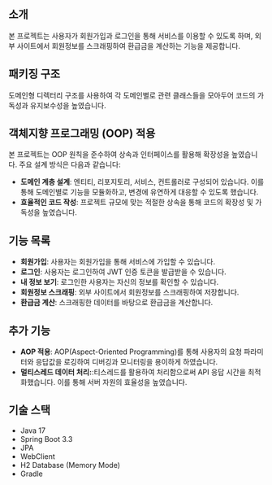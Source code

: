 ## 소개
본 프로젝트는 사용자가 회원가입과 로그인을 통해 서비스를 이용할 수 있도록 하며, 
외부 사이트에서 회원정보를 스크래핑하여 환급금을 계산하는 기능을 제공합니다.




## 패키징 구조
도메인형 디렉터리 구조를 사용하여 각 도메인별로 관련 클래스들을 모아두어 
코드의 가독성과 유지보수성을 높였습니다.




## 객체지향 프로그래밍 (OOP) 적용
본 프로젝트는 OOP 원칙을 준수하여 상속과 인터페이스를 활용해 확장성을 높였습니다. 주요 설계 방식은 다음과 같습니다:

 - **도메인 계층 설계**: 엔티티, 리포지토리, 서비스, 컨트롤러로 구성되어 있습니다. 이를 통해 도메인별로 기능을 모듈화하고, 변경에 유연하게 대응할 수 있도록 했습니다.
 - **효율적인 코드 작성**: 프로젝트 규모에 맞는 적절한 상속을 통해 코드의 확장성 및 가독성을 높였습니다.




## 기능 목록
 - **회원가입**: 사용자는 회원가입을 통해 서비스에 가입할 수 있습니다.
 - **로그인**: 사용자는 로그인하여 JWT 인증 토큰을 발급받을 수 있습니다.
 - **내 정보 보기**: 로그인한 사용자는 자신의 정보를 확인할 수 있습니다.
 - **회원정보 스크래핑**: 외부 사이트에서 회원정보를 스크래핑하여 저장합니다.
 - **환급금 계산**: 스크래핑한 데이터를 바탕으로 환급금을 계산합니다.




## 추가 기능 
 - **AOP 적용**: AOP(Aspect-Oriented Programming)를 통해 사용자의 요청 파라미터와 응답값을 로깅하여 디버깅과 모니터링을 용이하게 하였습니다.
 - **멀티스레드 데이터 처리:**:티스레드를 활용하여 처리함으로써 API 응답 시간을 최적화했습니다. 이를 통해 서버 자원의 효율성을 높였습니다.




## 기술 스택
- Java 17
- Spring Boot 3.3
- JPA
- WebClient
- H2 Database (Memory Mode)
- Gradle

